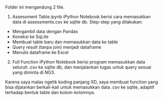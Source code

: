 Folder ini mengandung 2 file.
1. Assessment Table.ipynb
iPython Notebook berisi cara memasukkan data di assessments.csv ke sqlite db.
Step-step yang dilakukan:
- Mengambil data dengan Pandas
- Koneksi ke SqLite
- Membuat table baru dan memasukkan data ke table
- Query result (tanpa join) menjadi dataframe
- Menulis dataframe ke Excel

2. Full Function
iPython Notebook berisi program memasukkan data seluruh .csv ke sqlite db, 
dan menjalankan tugas untuk query sesuai yang diminta di NG3.

Karena saya malas ngetik koding panjang XD, saya membuat function yang bisa dijalankan 
berkali-kali untuk memasukkan data .csv ke sqlite, adaptif terhadap bentuk table dan kolom-kolomnya.